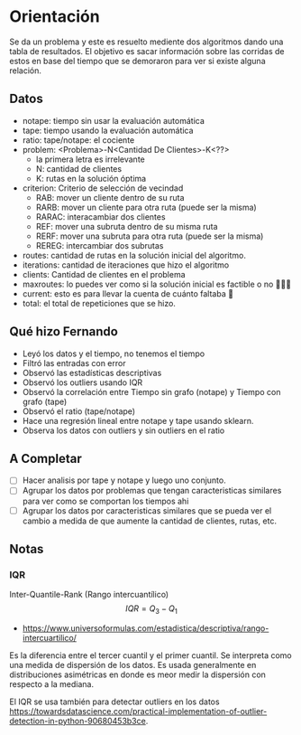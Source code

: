 # Orientación

Se da un problema y este es resuelto mediente dos algoritmos dando una tabla de resultados. El objetivo es sacar información sobre las corridas de estos en base del tiempo que se demoraron para ver si existe alguna relación.

## Datos

- notape: tiempo sin usar la evaluación automática
- tape: tiempo usando la evaluación automática
- ratio: tape/notape: el cociente
- problem: \<Problema\>-N\<Cantidad De Clientes\>-K\<??\>
  - la primera letra es irrelevante
  - N: cantidad de clientes
  - K: rutas en la solución óptima
- criterion: Criterio de selección de vecindad
  - RAB: mover un cliente dentro de su ruta
  - RARB: mover un cliente para otra ruta (puede ser la misma)
  - RARAC: interacambiar dos clientes
  - REF: mover una subruta dentro de su misma ruta
  - RERF: mover una subruta para otra ruta (puede ser la misma)
  - REREG: intercambiar dos subrutas
- routes: cantidad de rutas en la solución inicial del algoritmo.
- iterations: cantidad de iteraciones que hizo el algoritmo
- clients: Cantidad de clientes en el problema
- maxroutes: lo puedes ver como si la solución inicial es factible o no 🤷🏻‍♀️
- current: esto es para llevar la cuenta de cuánto faltaba 🥵
- total: el total de repeticiones que se hizo.

## Qué hizo Fernando

- Leyó los datos y el tiempo, no tenemos el tiempo
- Filtró las entradas con error
- Observó las estadísticas descriptivas
- Observó los outliers usando IQR
- Observó la correlación entre Tiempo sin grafo (notape) y Tiempo con grafo (tape)
- Observó el ratio (tape/notape)
- Hace una regresión lineal entre notape y tape usando sklearn.
- Observa los datos con outliers y sin outliers en el ratio

## A Completar

- [ ] Hacer analisis por tape y notape y luego uno conjunto.
- [ ] Agrupar los datos por problemas que tengan caracteristicas similares para ver como se comportan los tiempos ahi
- [ ] Agrupar los datos por caracteristicas similares que se pueda ver el cambio a medida de que aumente la cantidad de clientes, rutas, etc.

## Notas

### IQR

Inter-Quantile-Rank (Rango intercuantílico)
$$
IQR = Q_3 - Q_1
$$

- <https://www.universoformulas.com/estadistica/descriptiva/rango-intercuartilico/>

Es la diferencia entre el tercer cuantil y el primer cuantil. Se interpreta como una medida de dispersión de los datos. Es usada generalmente en distribuciones asimétricas en donde es meor medir la dispersión con respecto a la mediana.

El IQR se usa también para detectar outliers en los datos <https://towardsdatascience.com/practical-implementation-of-outlier-detection-in-python-90680453b3ce>.

